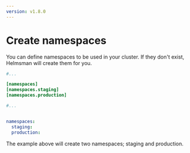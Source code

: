 ```yaml
---
version: v1.8.0
---
```


# Create namespaces

You can define namespaces to be used in your cluster. If they don't exist, Helmsman will create them for you.

```toml
#...

[namespaces]
[namespaces.staging]
[namespaces.production]

#...
```

```yaml

namespaces:
  staging:
  production:

```

The example above will create two namespaces; staging and production.